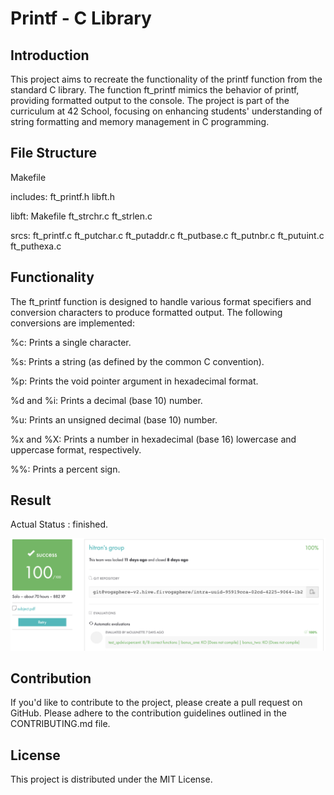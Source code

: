 # Printf  - C Library
## Introduction
This project aims to recreate the functionality of the printf function from the standard C library. The function ft_printf mimics the behavior of printf, providing formatted output to the console. The project is part of the curriculum at 42 School, focusing on enhancing students' understanding of string formatting and memory management in C programming.

## File Structure

Makefile

includes:
    ft_printf.h
    libft.h

libft:
    Makefile
    ft_strchr.c
    ft_strlen.c

srcs:
    ft_printf.c
    ft_putchar.c
    ft_putaddr.c
    ft_putbase.c
    ft_putnbr.c
    ft_putuint.c
    ft_puthexa.c

## Functionality
The ft_printf function is designed to handle various format specifiers and conversion characters to produce formatted output. The following conversions are implemented:

%c: Prints a single character.

%s: Prints a string (as defined by the common C convention).

%p: Prints the void pointer argument in hexadecimal format.

%d and %i: Prints a decimal (base 10) number.

%u: Prints an unsigned decimal (base 10) number.

%x and %X: Prints a number in hexadecimal (base 16) lowercase and uppercase format, respectively.

%%: Prints a percent sign.

## Result
Actual Status : finished.

<img width="1914" src="https://github.com/tranhieutrung/ft_printf/blob/main/printf_result.png">

## Contribution
If you'd like to contribute to the project, please create a pull request on GitHub. Please adhere to the contribution guidelines outlined in the CONTRIBUTING.md file.

## License
This project is distributed under the MIT License.